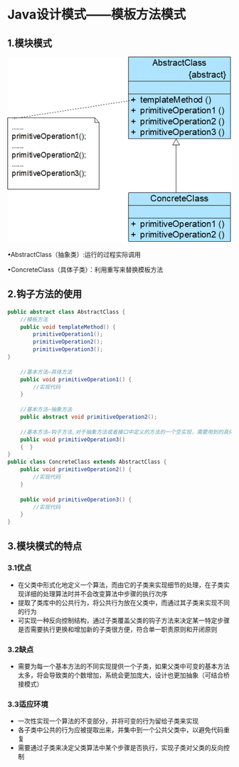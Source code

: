 # Java设计模式——模板方法模式

## 1.模块模式

![image-20211212171233425](image-20211212171233425.png)

•AbstractClass（抽象类）:运行的过程实际调用

•ConcreteClass（具体子类）：利用重写来替换模板方法

## 2.钩子方法的使用

```java
public abstract class AbstractClass {
    //模板方法
    public void templateMethod() {
        primitiveOperation1();
        primitiveOperation2();
        primitiveOperation3();
}

    //基本方法—具体方法
    public void primitiveOperation1() {
        //实现代码
    }

    //基本方法—抽象方法
    public abstract void primitiveOperation2();    

    //基本方法—钩子方法,对于抽象方法或者接口中定义的方法的一个空实现，需要用到的具体模板去重写对应的钩子方法，如果不需要可以不用去实现对应的钩子方法
    public void primitiveOperation3()   
    {  }
}
public class ConcreteClass extends AbstractClass {
    public void primitiveOperation2() {
        //实现代码
    }

    public void primitiveOperation3() {
        //实现代码
    }
}

```



## 3.模块模式的特点

### 3.1优点

- 在父类中形式化地定义一个算法，而由它的子类来实现细节的处理，在子类实现详细的处理算法时并不会改变算法中步骤的执行次序
- 提取了类库中的公共行为，将公共行为放在父类中，而通过其子类来实现不同的行为
- 可实现一种反向控制结构，通过子类覆盖父类的钩子方法来决定某一特定步骤是否需要执行更换和增加新的子类很方便，符合单一职责原则和开闭原则

### 3.2缺点

- 需要为每一个基本方法的不同实现提供一个子类，如果父类中可变的基本方法太多，将会导致类的个数增加，系统会更加庞大，设计也更加抽象（可结合桥接模式）

### 3.3适应环境

- 一次性实现一个算法的不变部分，并将可变的行为留给子类来实现
- 各子类中公共的行为应被提取出来，并集中到一个公共父类中，以避免代码重复
- 需要通过子类来决定父类算法中某个步骤是否执行，实现子类对父类的反向控制
